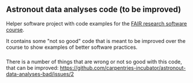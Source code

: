 ## Astronout data analyses code (to be improved)

Helper software project with code examples for the [FAIR research software course](https://github.com/carpentries-incubator/fair-research-software). 

It contains some "not so good" code that is meant to be improved over the course to show examples of better software practices. 

### 
There is a number of things that are wrong or not so good with this code, that can be improved:
https://github.com/carpentries-incubator/astronout-data-analyses-bad/issues/2
